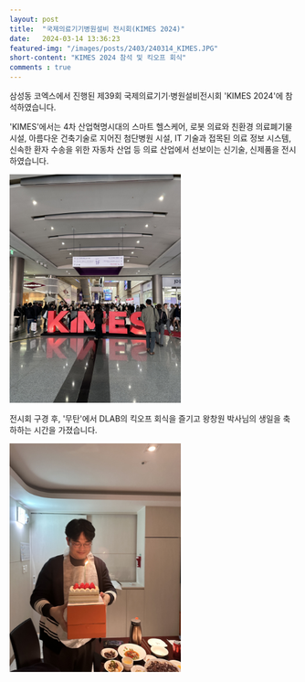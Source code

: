 ```yaml
---
layout: post 
title:  "국제의료기기병원설비 전시회(KIMES 2024)"
date:   2024-03-14 13:36:23
featured-img: "/images/posts/2403/240314_KIMES.JPG"
short-content: "KIMES 2024 참석 및 킥오프 회식"
comments : true
---
```



삼성동 코엑스에서 진행된 제39회 국제의료기기·병원설비전시회 'KIMES 2024'에 참석하였습니다.

'KIMES'에서는 4차 산업혁명시대의 스마트 헬스케어, 로봇 의료와 친환경 의료폐기물 시설, 아름다운 건축기술로 지어진 첨단병원 시설, IT 기술과 접목된 의료 정보 시스템, 신속한 환자 수송을 위한 자동차 산업 등 의료 산업에서 선보이는 신기술, 신제품을 전시하였습니다.

<span class="image featured"><img src="/images/posts/2403/240314_KIMES.JPG" alt="" style='height: 400px; object-fit: contain;'></span>

전시회 구경 후, '무탄'에서 DLAB의 킥오프 회식을 즐기고 왕창원 박사님의 생일을 축하하는 시간을 가졌습니다.

<span class="image featured"><img src="/images/posts/2403/240314_WangBirthday.JPG" alt="" style='height: 400px; object-fit: contain;'></span>

